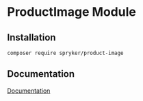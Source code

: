 # ProductImage Module

## Installation

```
composer require spryker/product-image
```

## Documentation

[Documentation](https://spryker.github.io)
